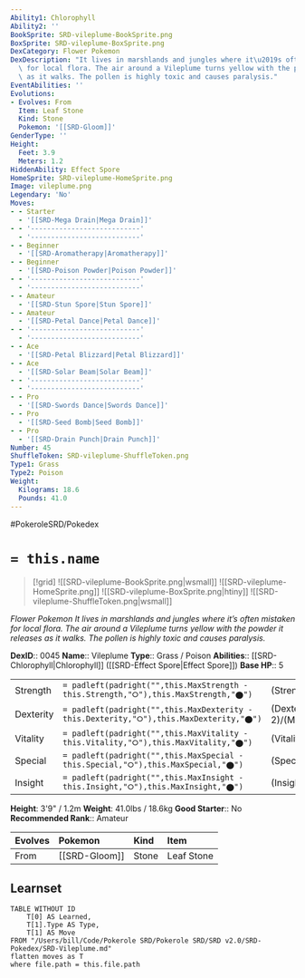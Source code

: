 ```yaml
---
Ability1: Chlorophyll
Ability2: ''
BookSprite: SRD-vileplume-BookSprite.png
BoxSprite: SRD-vileplume-BoxSprite.png
DexCategory: Flower Pokemon
DexDescription: "It lives in marshlands and jungles where it\u2019s often mistaken\
  \ for local flora. The air around a Vileplume turns yellow with the powder it releases\
  \ as it walks. The pollen is highly toxic and causes paralysis."
EventAbilities: ''
Evolutions:
- Evolves: From
  Item: Leaf Stone
  Kind: Stone
  Pokemon: '[[SRD-Gloom]]'
GenderType: ''
Height:
  Feet: 3.9
  Meters: 1.2
HiddenAbility: Effect Spore
HomeSprite: SRD-vileplume-HomeSprite.png
Image: vileplume.png
Legendary: 'No'
Moves:
- - Starter
  - '[[SRD-Mega Drain|Mega Drain]]'
- - '---------------------------'
  - '---------------------------'
- - Beginner
  - '[[SRD-Aromatherapy|Aromatherapy]]'
- - Beginner
  - '[[SRD-Poison Powder|Poison Powder]]'
- - '---------------------------'
  - '---------------------------'
- - Amateur
  - '[[SRD-Stun Spore|Stun Spore]]'
- - Amateur
  - '[[SRD-Petal Dance|Petal Dance]]'
- - '---------------------------'
  - '---------------------------'
- - Ace
  - '[[SRD-Petal Blizzard|Petal Blizzard]]'
- - Ace
  - '[[SRD-Solar Beam|Solar Beam]]'
- - '---------------------------'
  - '---------------------------'
- - Pro
  - '[[SRD-Swords Dance|Swords Dance]]'
- - Pro
  - '[[SRD-Seed Bomb|Seed Bomb]]'
- - Pro
  - '[[SRD-Drain Punch|Drain Punch]]'
Number: 45
ShuffleToken: SRD-vileplume-ShuffleToken.png
Type1: Grass
Type2: Poison
Weight:
  Kilograms: 18.6
  Pounds: 41.0
---
```


#PokeroleSRD/Pokedex

# `= this.name`

> [!grid]
> ![[SRD-vileplume-BookSprite.png|wsmall]]
> ![[SRD-vileplume-HomeSprite.png]]
> ![[SRD-vileplume-BoxSprite.png|htiny]]
> ![[SRD-vileplume-ShuffleToken.png|wsmall]]


*Flower Pokemon*
*It lives in marshlands and jungles where it’s often mistaken for local flora. The air around a Vileplume turns yellow with the powder it releases as it walks. The pollen is highly toxic and causes paralysis.*

**DexID**:: 0045
**Name**:: Vileplume
**Type**:: Grass / Poison
**Abilities**:: [[SRD-Chlorophyll|Chlorophyll]] ([[SRD-Effect Spore|Effect Spore]])
**Base HP**:: 5

|           |                                                                                        |                                          |
| --------- | -------------------------------------------------------------------------------------- | ---------------------------------------- |
| Strength  | `= padleft(padright("",this.MaxStrength - this.Strength,"⭘"),this.MaxStrength,"⬤")`    | (Strength::2)/(MaxStrength::5)   |
| Dexterity | `= padleft(padright("",this.MaxDexterity - this.Dexterity,"⭘"),this.MaxDexterity,"⬤")` | (Dexterity:: 2)/(MaxDexterity::4) |
| Vitality  | `= padleft(padright("",this.MaxVitality - this.Vitality,"⭘"),this.MaxVitality,"⬤")`    | (Vitality::2)/(MaxVitality::5)   |
| Special   | `= padleft(padright("",this.MaxSpecial - this.Special,"⭘"),this.MaxSpecial,"⬤")`       | (Special::3)/(MaxSpecial::6)     |
| Insight   | `= padleft(padright("",this.MaxInsight - this.Insight,"⭘"),this.MaxInsight,"⬤")`       | (Insight::2)/(MaxInsight::5)     |

**Height**: 3'9" / 1.2m
**Weight**: 41.0lbs / 18.6kg
**Good Starter**:: No
**Recommended Rank**:: Amateur

| Evolves   | Pokemon       | Kind   | Item       |
|:----------|:--------------|:-------|:-----------|
| From      | [[SRD-Gloom]] | Stone  | Leaf Stone |

## Learnset

```dataview
TABLE WITHOUT ID
    T[0] AS Learned,
    T[1].Type AS Type,
    T[1] AS Move
FROM "/Users/bill/Code/Pokerole SRD/Pokerole SRD/SRD v2.0/SRD-Pokedex/SRD-Vileplume.md"
flatten moves as T
where file.path = this.file.path
```
